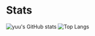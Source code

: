 # Stats

![yuu's GitHub stats](https://github-readme-stats.vercel.app/api?username=kayu0514&show_icons=true&theme=cobalt)
![Top Langs](https://github-readme-stats.vercel.app/api/top-langs/?username=kayu0514&layout=compact&theme=vue-dark)